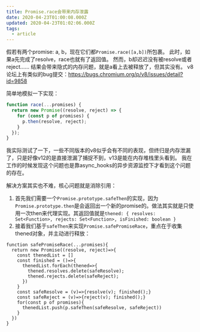 ```yaml
---
title: Promise.race会带来内存泄露
date: 2020-04-23T01:00:08.000Z
updated: 2020-04-23T01:02:06.000Z
tags:
  - article
---
```


假若有两个promise: a, b，现在它们都`Promise.race([a,b])`所包裹。
此时，如果a先完成了resolve，race也就有了返回值。
然而，b却迟迟没有被resolve或者reject……
结果会带来隐式的内存问题，就是a看上去被释放了，但其实没有。
v8论坛上有类似的bug提交：https://bugs.chromium.org/p/v8/issues/detail?id=9858

简单地模拟一下实现：

```js
function race(...promises) {
  return new Promise((resolve, reject) => {
    for (const p of promises) {
      p.then(resolve, reject);
    }
  });
}
```

我实际测试了一下，一些不同版本的v8似乎会有不同的表现，但终归是内存泄漏了，只是好像v12的是直接泄漏了捕捉不到，v13是能在内存堆栈里头看到。
我在工作的时候发现这个问题也是靠async_hooks的异步资源监控下才看到这个问题的存在。

解决方案其实也不难，核心问题就是消除引用：

1. 首先我们需要一个`Promise.prototype.safeThen`的实现，因为`Promise.prototype.then`是会返回出一个新的promise的。做法其实就是只使用一次then来代理实现。其返回值就是`thened: { resolves: Set<Function>, rejects: Set<Function>, isFinished: boolean }`
2. 接着我们基于`safeThen`来实现`Promise.safePromiseRace`，重点在于收集thened对象，并主动进行释放：

```
function safePromiseRace(...promises){
  return new Promise((resolve, reject)=>{
    const thenedList = []
    const finished = ()=>{
      thenedList.forEach(thened=>{
        thened.resolves.delete(safeResolve);
        thened.rejects.delete(safeReject);
      })
    }
    const safeResolve = (v)=>{resolve(v); finished();}
    const safeReject = (v)=>{reject(v); finished();}
    for(const p of promises){
      thenedList.push(p.safeThen(safeResolve, safeReject))
    }
  })
}
```
